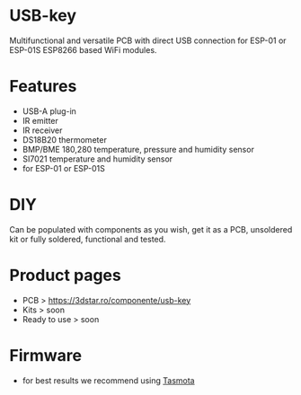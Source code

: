 # USB-key

Multifunctional and versatile PCB with direct USB connection for ESP-01 or ESP-01S ESP8266 based WiFi modules.

# Features
- USB-A plug-in
- IR emitter
- IR receiver
- DS18B20 thermometer
- BMP/BME 180,280 temperature, pressure and humidity sensor
- SI7021 temperature and humidity sensor
- for ESP-01 or ESP-01S

# DIY
Can be populated with components as you wish, get it as a PCB, unsoldered kit or fully soldered, functional and tested.

# Product pages
- PCB > https://3dstar.ro/componente/usb-key
- Kits > soon
- Ready to use > soon

# Firmware
- for best results we recommend using <a href="https://github.com/arendst/Tasmota">Tasmota</a>
